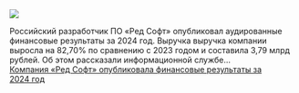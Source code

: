<!--2025-04-07 12:36:36-->
<div class="yb">
  <div class="rss smaller1 habr"><img src="https://habrastorage.org/getpro/habr/upload_files/e5a/aa5/0a1/e5aaa50a135acd2ff17712345afa2bf0.jpg" /><p>Российский разработчик ПО «Ред Софт» опубликовал аудированные финансовые результаты за 2024&nbsp;год. Выручка выручка компании выросла на 82,70% по&nbsp;сравнению с 2023&nbsp;годом и составила 3,79&nbsp;млрд рублей. Об&nbsp;этом рассказали информационной службе... <br><a class="light" href="https://habr.com/ru/news/898384/?utm_source=habrahabr&utm_medium=rss&utm_campaign=898384">Компания «Ред Софт» опубликовала финансовые результаты за 2024 год</a></div>
</div>
